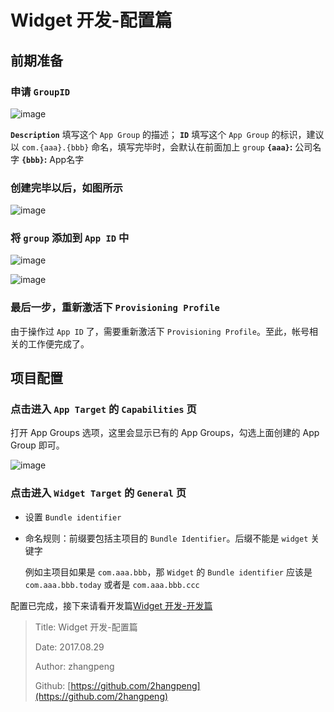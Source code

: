 # Widget 开发-配置篇

## 前期准备

### 申请 `GroupID`

![image](http://file.zhangpeng.site/2017/08/29/1.jpeg)

**`Description`** 填写这个 `App Group` 的描述；
**`ID`** 填写这个 `App Group` 的标识，建议以 `com.{aaa}.{bbb}` 命名，填写完毕时，会默认在前面加上 `group`
**`{aaa}`:** 公司名字
**`{bbb}`:** App名字

### 创建完毕以后，如图所示

![image](http://file.zhangpeng.site/2017/08/29/2.jpeg)

### 将 `group` 添加到 `App ID` 中

![image](http://file.zhangpeng.site/2017/08/29/3.jpeg)

![image](http://file.zhangpeng.site/2017/08/29/4.jpeg)

### 最后一步，重新激活下 `Provisioning Profile`

由于操作过 `App ID` 了，需要重新激活下 `Provisioning Profile`。至此，帐号相关的工作便完成了。

## 项目配置

### 点击进入 `App Target` 的 `Capabilities` 页

打开 App Groups 选项，这里会显示已有的 App Groups，勾选上面创建的 App Group 即可。

![image](http://file.zhangpeng.site/2017/08/29/5.jpeg)

### 点击进入 `Widget Target` 的 `General` 页

* 设置 `Bundle identifier`
* 命名规则：前缀要包括主项目的 `Bundle Identifier`。后缀不能是 `widget` 关键字

  例如主项目如果是 `com.aaa.bbb`，那 `Widget` 的 `Bundle identifier` 应该是 `com.aaa.bbb.today` 或者是 `com.aaa.bbb.ccc`

配置已完成，接下来请看开发篇[Widget 开发-开发篇](http://www.jianshu.com/p/9ddb712a45b4)

> Title: Widget 开发-配置篇
>
> Date: 2017.08.29
>
> Author: zhangpeng
>
> Github: [https://github.com/2hangpeng](https://github.com/2hangpeng)

